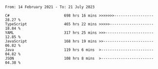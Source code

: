 <!-- [![Top Langs](https://github-readme-stats.vercel.app/api/top-langs/?username=thititongumpun&layout=compact&langs_count=7&theme=prussian)](https://github.com/thititongumpun)
[![Anurag's GitHub stats](https://github-readme-stats.vercel.app/api?username=thititongumpun&hide=stars&show_icons=true&theme=prussian)](https://github.com/thititongumpun) -->

<!--START_SECTION:waka-->

```text
From: 14 February 2021 - To: 21 July 2023

C#                         698 hrs 16 mins >>>>>>>------------------   28.27 %
TypeScript                 465 hrs 22 mins >>>>>--------------------   18.84 %
YAML                       317 hrs 25 mins >>>----------------------   12.85 %
JavaScript                 168 hrs 19 mins >>-----------------------   06.82 %
Java                       119 hrs 6 mins  >------------------------   04.82 %
JSON                       108 hrs 8 mins  >------------------------   04.38 %
```

<!--END_SECTION:waka-->
